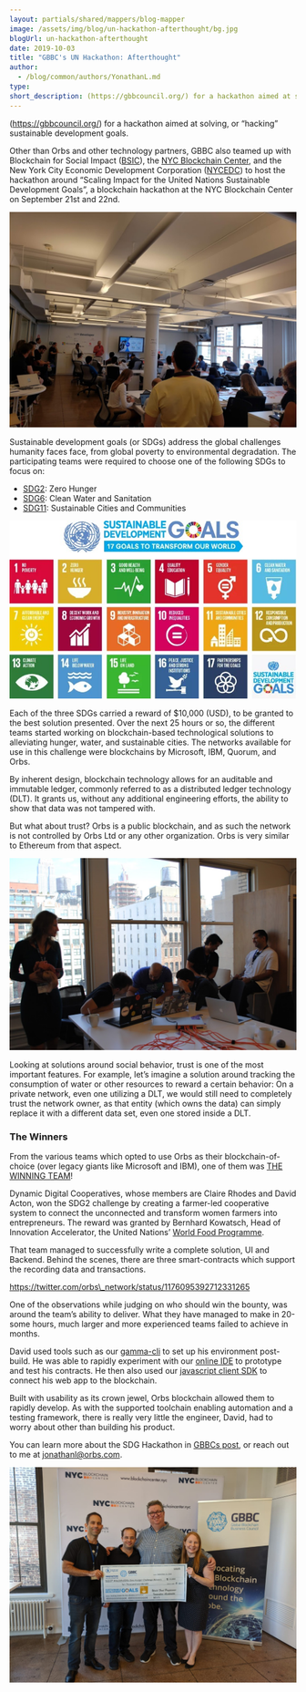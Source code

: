 ```yaml
---
layout: partials/shared/mappers/blog-mapper
image: /assets/img/blog/un-hackathon-afterthought/bg.jpg
blogUrl: un-hackathon-afterthought
date: 2019-10-03
title: "GBBC's UN Hackathon: Afterthought"
author:
  - /blog/common/authors/YonathanL.md
type:
short_description: (https://gbbcouncil.org/) for a hackathon aimed at solving, or “hacking” sustainable development goals.
---
```


(https://gbbcouncil.org/) for a hackathon aimed at solving, or “hacking” sustainable development goals.

Other than Orbs and other technology partners, GBBC also teamed up with Blockchain for Social Impact ([BSIC](https://blockchainforsocialimpact.com/)), the [NYC Blockchain Center](https://blockchaincenter.nyc/), and the New York City Economic Development Corporation ([NYCEDC](https://edc.nyc/)) to host the hackathon around “Scaling Impact for the United Nations Sustainable Development Goals”, a blockchain hackathon at the NYC Blockchain Center on September 21st and 22nd.

![](/assets/img/blog/un-hackathon-afterthought/hackathon-2.jpg)

Sustainable development goals (or SDGs) address the global challenges humanity faces face, from global poverty to environmental degradation. The participating teams were required to choose one of the following SDGs to focus on:

- [SDG2](https://www.un.org/sustainabledevelopment/hunger/): Zero Hunger
- [SDG6](https://www.un.org/sustainabledevelopment/water-and-sanitation/): Clean Water and Sanitation
- [SDG11](https://www.un.org/sustainabledevelopment/cities/): Sustainable Cities and Communities

![](/assets/img/blog/un-hackathon-afterthought/dddsdgs.jpg)

Each of the three SDGs carried a reward of $10,000 (USD), to be granted to the best solution presented. Over the next 25 hours or so, the different teams started working on blockchain-based technological solutions to alleviating hunger, water, and sustainable cities. The networks available for use in this challenge were blockchains by Microsoft, IBM, Quorum, and Orbs.

By inherent design, blockchain technology allows for an auditable and immutable ledger, commonly referred to as a distributed ledger technology (DLT). It grants us, without any additional engineering efforts, the ability to show that data was not tampered with.

But what about trust? Orbs is a public blockchain, and as such the network is not controlled by Orbs Ltd or any other organization. Orbs is very similar to Ethereum from that aspect.

![](/assets/img/blog/un-hackathon-afterthought/hackathon-1.jpg)

Looking at solutions around social behavior, trust is one of the most important features. For example, let’s imagine a solution around tracking the consumption of water or other resources to reward a certain behavior: On a private network, even one utilizing a DLT, we would still need to completely trust the network owner, as that entity (which owns the data) can simply replace it with a different data set, even one stored inside a DLT.

### **The Winners**

From the various teams which opted to use Orbs as their blockchain-of-choice (over legacy giants like Microsoft and IBM), one of them was [THE WINNING TEAM](https://medium.com/@GBBC/the-gbbc-hosts-hackathon-showcasing-how-blockchain-technology-can-be-used-to-advance-un-sdgs-67855f76a010)!

Dynamic Digital Cooperatives, whose members are Claire Rhodes and David Acton, won the SDG2 challenge by creating a farmer-led cooperative system to connect the unconnected and transform women farmers into entrepreneurs. The reward was granted by Bernhard Kowatsch, Head of Innovation Accelerator, the United Nations’ [World Food Programme](https://www.wfp.org/).

That team managed to successfully write a complete solution, UI and Backend. Behind the scenes, there are three smart-contracts which support the recording data and transactions.

https://twitter.com/orbs\_network/status/1176095392712331265

One of the observations while judging on who should win the bounty, was around the team’s ability to deliver. What they have managed to make in 20-some hours, much larger and more experienced teams failed to achieve in months.

David used tools such as our [gamma-cli](https://docs.orbs.network) to set up his environment post-build. He was able to rapidly experiment with our [online IDE](https://playground.orbs.network) to prototype and test his contracts. He then also used our [javascript client SDK](https://github.com/orbs-network/orbs-client-sdk-javascript) to connect his web app to the blockchain.

Built with usability as its crown jewel, Orbs blockchain allowed them to rapidly develop. As with the supported toolchain enabling automation and a testing framework, there is really very little the engineer, David, had to worry about other than building his product.

You can learn more about the SDG Hackathon in [GBBCs post](https://medium.com/@GBBC/the-gbbc-hosts-hackathon-showcasing-how-blockchain-technology-can-be-used-to-advance-un-sdgs-67855f76a010), or reach out to me at [jonathanl@orbs.com](mailto:jonathanl@orbs.com).

![Orbs' Ran and Jonathan with David and Claire of the winning team](/assets/img/blog/un-hackathon-afterthought/ran-and-yonathan-at-hackathon.jpeg)
